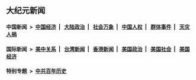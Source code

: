 ## 大纪元新闻

#### 中国新闻 &nbsp;>&nbsp; [中国经济](indexes/ncid283/README.md?03242045) &nbsp;| &nbsp; [大陆政治](indexes/ncid277/README.md?03242045) &nbsp;| &nbsp; [社会万象](indexes/ncid282/README.md?03242045) &nbsp;| &nbsp; [中国人权](indexes/ncid278/README.md?03242045) &nbsp;| &nbsp; [群体事件](indexes/ncid279/README.md?03242045) &nbsp;| &nbsp; [天灾人祸](indexes/ncid280/README.md?03242045)

#### 国际新闻 &nbsp;>&nbsp; [美中关系](indexes/nf1412576/README.md?03242045) &nbsp;| &nbsp; [台湾新闻](indexes/ncid1349361/README.md?03242045) &nbsp;| &nbsp; [香港新闻](indexes/ncid1349362/README.md?03242045) &nbsp;| &nbsp; [美国政治](indexes/ncid1078159/README.md?03242045) &nbsp;| &nbsp; [美国社会](indexes/ncid1078160/README.md?03242045) &nbsp;| &nbsp; [美国经济](indexes/ncid1078158/README.md?03242045)

#### 特别专题 &nbsp;>&nbsp; [中共百年历史](https://github.com/epoch-news/epoch-special/blob/master/README.md?03242045)  
